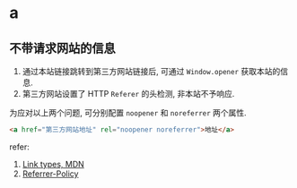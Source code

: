 # a

## 不带请求网站的信息

1. 通过本站链接跳转到第三方网站链接后, 可通过 `Window.opener` 获取本站的信息.
2. 第三方网站设置了 HTTP `Referer` 的头检测, 非本站不予响应.

为应对以上两个问题, 可分别配置 `noopener` 和 `noreferrer` 两个属性.

```html
<a href="第三方网站地址" rel="noopener noreferrer">地址</a>
```



refer:

1. [Link types, MDN](https://developer.mozilla.org/en-US/docs/Web/HTML/Link_types)
2. [Referrer-Policy](https://developer.mozilla.org/en-US/docs/Web/HTTP/Headers/Referrer-Policy)
